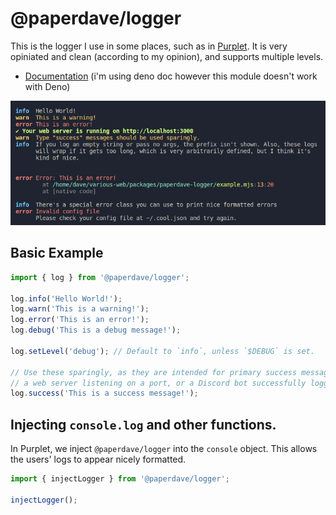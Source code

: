 # @paperdave/logger

This is the logger I use in some places, such as in [Purplet](https://github.com/CRBT-Team/Purplet). It is very opiniated and clean (according to my opinion), and supports multiple levels.

- [Documentation](https://doc.deno.land/https://raw.githubusercontent.com/paperdave/various-web/main/packages/paperdave-logger/dist/index.d.ts) (i'm using deno doc however this module doesn't work with Deno)

![](screenshot.png)

## Basic Example

```ts
import { log } from '@paperdave/logger';

log.info('Hello World!');
log.warn('This is a warning!');
log.error('This is an error!');
log.debug('This is a debug message!');

log.setLevel('debug'); // Default to `info`, unless `$DEBUG` is set.

// Use these sparingly, as they are intended for primary success messages, such as
// a web server listening on a port, or a Discord bot successfully logging in.
log.success('This is a success message!');
```

## Injecting `console.log` and other functions.

In Purplet, we inject `@paperdave/logger` into the `console` object. This allows the users' logs to appear nicely formatted.

```ts
import { injectLogger } from '@paperdave/logger';

injectLogger();
```
